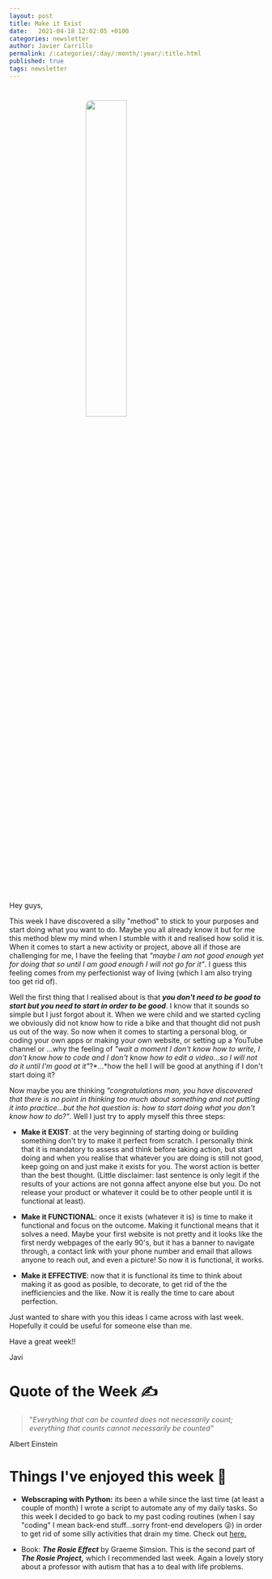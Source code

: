 ```yaml
---
layout: post
title: Make it Exist
date:   2021-04-18 12:02:05 +0100
categories: newsletter
author: Javier Carrillo
permalink: /:categories/:day/:month/:year/:title.html
published: true
tags: newsletter
---
```

<h1><img style="display: block; margin-left: auto; margin-right: auto; width: 40%; border-radius: 10px" src="https://jcentercreation.github.io/JekyllPersonalWeb/assets/img/Construction.png"></h1>
Hey guys,

This week I have discovered a silly "method" to stick to your purposes and start doing what you want to do. Maybe you all already know it but for me this method blew my mind when I stumble with it and realised how solid it is. When it comes to start a new activity or project, above all if those are challenging for me, I have the feeling that *"maybe I am not good enough yet for doing that so until I am good enough I will not go for it"*. I guess this feeling comes from my perfectionist way of living (which I am also trying too get rid of).

Well the first thing that I realised about is that ***you don't need to be good to start but you need to start in order to be good***. I know that it sounds so simple but I just forgot about it. When we were child and we started cycling we obviously did not know how to ride a bike and that thought did not push us out of the way. So now when it comes to starting a personal blog, or coding your own apps or making your own website, or setting up a YouTube channel or ...why the feeling of *"wait a moment I don't know how to write, I don't know how to code and I don't know how to edit a video...so I will not do it until I'm good at it"*?*...*how the hell I will be good at anything if I don't start doing it?

Now maybe you are thinking *"congratulations man, you have discovered that there is no point in thinking too much about something and not putting it into practice...but the hot question is: how to start doing what you don't know how to do?"*. Well I just try to apply myself this three steps:

- **Make it EXIST**: at the very beginning of starting doing or building something don't try to make it perfect from scratch. I personally think that it is mandatory to assess and think before taking action, but start doing and when you realise that whatever you are doing is still not good, keep going on and just make it exists for you. The worst action is better than the best thought. (Little disclaimer: last sentence is only legit if the results of your actions are not gonna affect anyone else but you. Do not release your product or whatever it could be to other people until it is functional at least).

- **Make it FUNCTIONAL**: once it exists (whatever it is) is time to make it functional and focus on the outcome. Making it functional means that it solves a need. Maybe your first website is not pretty and it looks like the first nerdy webpages of the early 90's, but it has a banner to navigate through, a contact link with your phone number and email that allows anyone to reach out, and even a picture! So now it is functional, it works.

- **Make it EFFECTIVE**: now that it is functional its time to think about making it as good as posible, to decorate, to get rid of the the inefficiencies and the like. Now it is really the time to care about perfection.

Just wanted to share with you this ideas I came across with last week. Hopefully it could be useful for someone else than me.

Have a great week!!

Javi

# Quote of the Week ✍️

> "*Everything that can be counted does not necessarily count; everything that counts cannot necessarily be counted"*

Albert Einstein

# Things I've enjoyed this week 🎉

- **Webscraping with Python:** its been a while since the last time (at least a couple of month) I wrote a script to automate any of my daily tasks. So this week I decided to go back to my past coding routines (when I say "coding" I mean back-end stuff...sorry front-end developers 😜) in order to get rid of some silly activities that drain my time. Check out <a href="https://www.javiercarrilloblog.com/books/15/04/2021/Formula1WebScraping.html">here.</a>

- Book: ***The Rosie Effect*** by Graeme Simsion. This is the second part of ***The Rosie Project,*** which I recommended last week. Again a lovely story about a professor with autism that has a to deal with life problems.